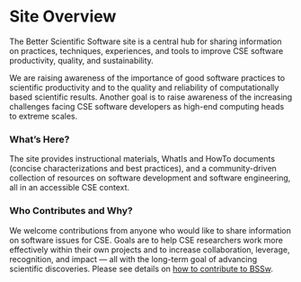 # Site Overview

The Better Scientific Software site is a central hub for sharing information on practices, techniques, experiences, and tools to improve CSE software productivity, quality, and sustainability.  

We are raising awareness of the importance of good software practices to scientific productivity and to the quality and reliability of computationally based scientific results.  Another goal is to raise awareness of the increasing challenges facing CSE software developers as high-end computing heads to extreme scales.   

### What’s Here?
The site provides instructional materials, WhatIs and HowTo documents (concise characterizations and best practices), and a community-driven collection of resources on software development and software engineering, all in an accessible CSE context.  

### Who Contributes and Why?
We welcome contributions from anyone who would like to share information on software issues for CSE.  Goals are to help CSE researchers work more effectively  within their own projects and to increase collaboration, leverage, recognition, and impact — all with the long-term goal of advancing scientific discoveries.  Please see details on [how to contribute to BSSw](https://bssw.io/contributes/new).

<!---
BSSw Site: Get Oriented: Site Overview
--->

